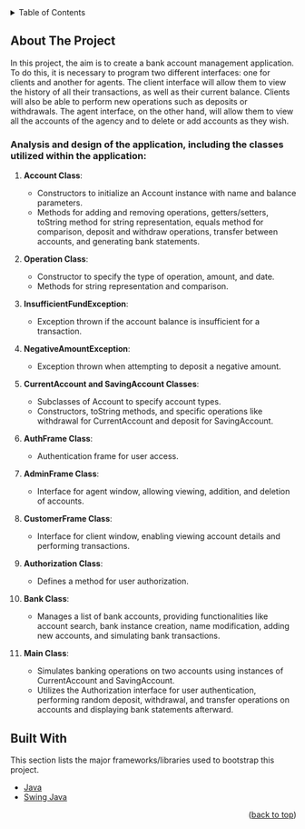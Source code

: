 
<!-- TABLE OF CONTENTS -->
<details>
  <summary>Table of Contents</summary>
  <ol>
    <li>
      <a href="#about-the-project">About The Project</a>
    </li>
    <li>
      <a href="#built-with">Built With</a>
    </li>
  </ol>
</details>




<!-- ABOUT THE PROJECT -->
## About The Project

In this project, the aim is to create a bank account management application. To do this, it is necessary to program two different interfaces: one for clients and another for agents.
The client interface will allow them to view the history of all their transactions, as well as their current balance. Clients will also be able to perform new operations such as deposits or withdrawals.
The agent interface, on the other hand, will allow them to view all the accounts of the agency and to delete or add accounts as they wish.

### Analysis and design of the application, including the classes utilized within the application:

1. **Account Class**:
    - Constructors to initialize an Account instance with name and balance parameters.
    - Methods for adding and removing operations, getters/setters, toString method for string representation, equals method for comparison, deposit and withdraw operations, transfer between accounts, and generating bank statements.
  
2. **Operation Class**:
    - Constructor to specify the type of operation, amount, and date.
    - Methods for string representation and comparison.
  
3. **InsufficientFundException**:
    - Exception thrown if the account balance is insufficient for a transaction.
  
4. **NegativeAmountException**:
    - Exception thrown when attempting to deposit a negative amount.
  
5. **CurrentAccount and SavingAccount Classes**:
    - Subclasses of Account to specify account types.
    - Constructors, toString methods, and specific operations like withdrawal for CurrentAccount and deposit for SavingAccount.

6. **AuthFrame Class**:
    - Authentication frame for user access.
  
7. **AdminFrame Class**:
    - Interface for agent window, allowing viewing, addition, and deletion of accounts.
  
8. **CustomerFrame Class**:
    - Interface for client window, enabling viewing account details and performing transactions.
  
9. **Authorization Class**:
    - Defines a method for user authorization.
  
10. **Bank Class**:
    - Manages a list of bank accounts, providing functionalities like account search, bank instance creation, name modification, adding new accounts, and simulating bank transactions.

11. **Main Class**:
    - Simulates banking operations on two accounts using instances of CurrentAccount and SavingAccount.
    - Utilizes the Authorization interface for user authentication, performing random deposit, withdrawal, and transfer operations on accounts and displaying bank statements afterward.

## Built With

This section lists the major frameworks/libraries used to bootstrap this project.
* [Java](https://www.java.com/)
* [Swing Java](https://docs.oracle.com/javase/tutorial/uiswing/)


<p align="right">(<a href="#readme-top">back to top</a>)</p>










